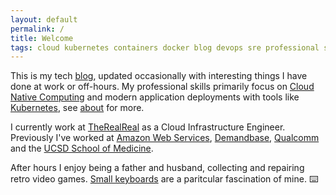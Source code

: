 ```yaml
---
layout: default
permalink: /
title: Welcome
tags: cloud kubernetes containers docker blog devops sre professional sre
---
```


This is my tech [blog](/blog), updated occasionally with interesting things I have done at work or off-hours. My professional skills primarily focus on [Cloud Native Computing](https://www.cncf.io/) and modern application deployments with tools like [Kubernetes](https://kubernetes.io/), see [about](/about) for more.

I currently work at [TheRealReal](https://www.therealreal.com) as a Cloud Infrastructure Engineer. Previously I've worked at [Amazon Web Services](https://aws.amazon.com), [Demandbase](https://www.demandbase.com), [Qualcomm](https://www.qualcomm.com) and the [UCSD School of Medicine](https://medschool.ucsd.edu).

After hours I enjoy being a father and husband, collecting and repairing retro video games. [Small keyboards](/assets/images/gergoplex.jpg) are a paritcular fascination of mine. ⌨️
